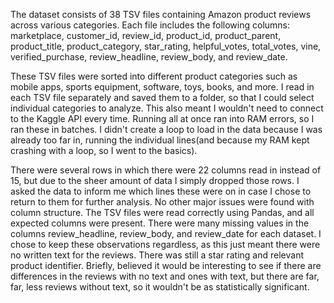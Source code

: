 The dataset consists of 38 TSV files containing Amazon product reviews across various categories. Each file includes the following columns: marketplace, customer_id, review_id, product_id, product_parent, product_title, product_category, star_rating, helpful_votes, total_votes, vine, verified_purchase, review_headline, review_body, and review_date. 

These TSV files were sorted into different product categories such as mobile apps, sports equipment, software, toys, books, and more. I read in each TSV file separately and saved them to a  folder, so that I could select individual categories to analyze. This also meant I wouldn't need to connect to the Kaggle API every time. Running all at once ran into RAM errors, so I ran these in batches. I didn't create a loop to load in the data because I was already too far in, running the individual lines(and because my RAM kept crashing with a loop, so I went to the basics).

There were several rows in which there were 22 columns read in instead of 15, but due to the sheer amount of data I simply dropped those rows. I asked the data to inform me which lines these were on in case I chose to return to them for further analysis. No other major issues were found with column structure. The TSV files were read correctly using Pandas, and all expected columns were present. There were many missing values in the columns review_headline, review_body, and review_date for each dataset. I chose to keep these observations regardless, as this just meant there were no written text for the reviews. There was still a star rating and relevant product identifier. Briefly, believed it would be interesting to see if there are differences in the reviews with no text and ones with text, but there are far, far, less reviews without text, so it wouldn't be as statistically significant. 



